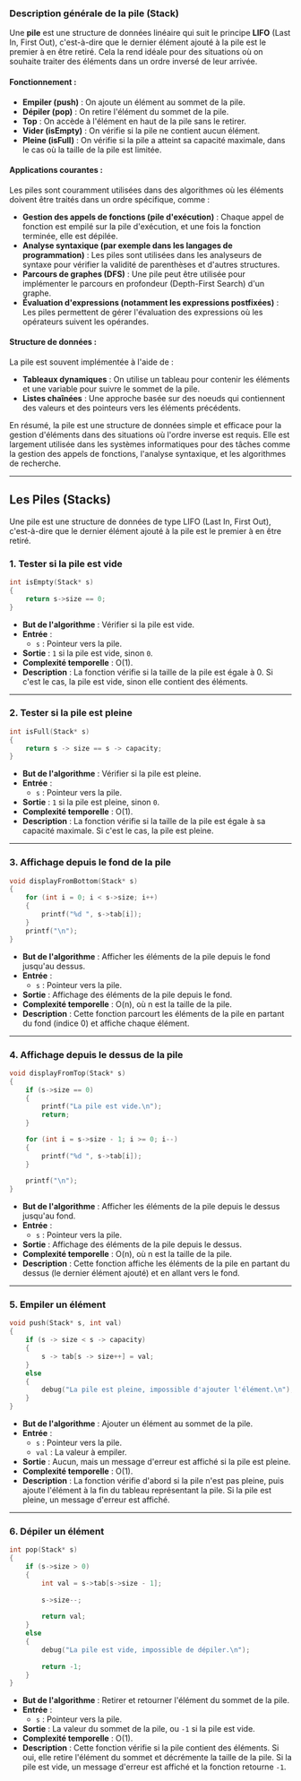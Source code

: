 ### Description générale de la pile (Stack)

Une **pile** est une structure de données linéaire qui suit le principe **LIFO** (Last In, First Out), c'est-à-dire que le dernier élément ajouté à la pile est le premier à en être retiré. Cela la rend idéale pour des situations où on souhaite traiter des éléments dans un ordre inversé de leur arrivée.

#### Fonctionnement :
- **Empiler (push)** : On ajoute un élément au sommet de la pile.
- **Dépiler (pop)** : On retire l'élément du sommet de la pile.
- **Top** : On accède à l'élément en haut de la pile sans le retirer.
- **Vider (isEmpty)** : On vérifie si la pile ne contient aucun élément.
- **Pleine (isFull)** : On vérifie si la pile a atteint sa capacité maximale, dans le cas où la taille de la pile est limitée.

#### Applications courantes :
Les piles sont couramment utilisées dans des algorithmes où les éléments doivent être traités dans un ordre spécifique, comme :
- **Gestion des appels de fonctions (pile d'exécution)** : Chaque appel de fonction est empilé sur la pile d'exécution, et une fois la fonction terminée, elle est dépilée.
- **Analyse syntaxique (par exemple dans les langages de programmation)** : Les piles sont utilisées dans les analyseurs de syntaxe pour vérifier la validité de parenthèses et d'autres structures.
- **Parcours de graphes (DFS)** : Une pile peut être utilisée pour implémenter le parcours en profondeur (Depth-First Search) d'un graphe.
- **Évaluation d'expressions (notamment les expressions postfixées)** : Les piles permettent de gérer l'évaluation des expressions où les opérateurs suivent les opérandes.

#### Structure de données :
La pile est souvent implémentée à l'aide de :
- **Tableaux dynamiques** : On utilise un tableau pour contenir les éléments et une variable pour suivre le sommet de la pile.
- **Listes chaînées** : Une approche basée sur des noeuds qui contiennent des valeurs et des pointeurs vers les éléments précédents.

En résumé, la pile est une structure de données simple et efficace pour la gestion d'éléments dans des situations où l'ordre inverse est requis. Elle est largement utilisée dans les systèmes informatiques pour des tâches comme la gestion des appels de fonctions, l'analyse syntaxique, et les algorithmes de recherche.

---
## Les Piles (Stacks)

Une pile est une structure de données de type LIFO (Last In, First Out), c'est-à-dire que le dernier élément ajouté à la pile est le premier à en être retiré.

### 1. Tester si la pile est vide
```c
int isEmpty(Stack* s)
{
    return s->size == 0; 
}
```
- **But de l'algorithme** : Vérifier si la pile est vide.
- **Entrée** :
  - `s` : Pointeur vers la pile.
- **Sortie** : `1` si la pile est vide, sinon `0`.
- **Complexité temporelle** : O(1).
- **Description** : La fonction vérifie si la taille de la pile est égale à 0. Si c'est le cas, la pile est vide, sinon elle contient des éléments.

---

### 2. Tester si la pile est pleine
```c
int isFull(Stack* s)
{
    return s -> size == s -> capacity;
}
```
- **But de l'algorithme** : Vérifier si la pile est pleine.
- **Entrée** :
  - `s` : Pointeur vers la pile.
- **Sortie** : `1` si la pile est pleine, sinon `0`.
- **Complexité temporelle** : O(1).
- **Description** : La fonction vérifie si la taille de la pile est égale à sa capacité maximale. Si c'est le cas, la pile est pleine.

---

### 3. Affichage depuis le fond de la pile
```c
void displayFromBottom(Stack* s) 
{
    for (int i = 0; i < s->size; i++) 
    {
        printf("%d ", s->tab[i]); 
    }
    printf("\n");
}
```
- **But de l'algorithme** : Afficher les éléments de la pile depuis le fond jusqu'au dessus.
- **Entrée** :
  - `s` : Pointeur vers la pile.
- **Sortie** : Affichage des éléments de la pile depuis le fond.
- **Complexité temporelle** : O(n), où n est la taille de la pile.
- **Description** : Cette fonction parcourt les éléments de la pile en partant du fond (indice 0) et affiche chaque élément.

---

### 4. Affichage depuis le dessus de la pile
```c
void displayFromTop(Stack* s) 
{
    if (s->size == 0)
    {
        printf("La pile est vide.\n");
        return;  
    }

    for (int i = s->size - 1; i >= 0; i--) 
    {
        printf("%d ", s->tab[i]); 
    }
    
    printf("\n"); 
}
```
- **But de l'algorithme** : Afficher les éléments de la pile depuis le dessus jusqu'au fond.
- **Entrée** :
  - `s` : Pointeur vers la pile.
- **Sortie** : Affichage des éléments de la pile depuis le dessus.
- **Complexité temporelle** : O(n), où n est la taille de la pile.
- **Description** : Cette fonction affiche les éléments de la pile en partant du dessus (le dernier élément ajouté) et en allant vers le fond.

---

### 5. Empiler un élément
```c
void push(Stack* s, int val)
{
    if (s -> size < s -> capacity) 
    {
        s -> tab[s -> size++] = val;  
    } 
    else 
    {
        debug("La pile est pleine, impossible d'ajouter l'élément.\n");
    }
}
```
- **But de l'algorithme** : Ajouter un élément au sommet de la pile.
- **Entrée** :
  - `s` : Pointeur vers la pile.
  - `val` : La valeur à empiler.
- **Sortie** : Aucun, mais un message d'erreur est affiché si la pile est pleine.
- **Complexité temporelle** : O(1).
- **Description** : La fonction vérifie d'abord si la pile n'est pas pleine, puis ajoute l'élément à la fin du tableau représentant la pile. Si la pile est pleine, un message d'erreur est affiché.

---

### 6. Dépiler un élément
```c
int pop(Stack* s)
{
    if (s->size > 0)
    {
        int val = s->tab[s->size - 1];
        
        s->size--;  
        
        return val; 
    }
    else 
    {
        debug("La pile est vide, impossible de dépiler.\n");
        
        return -1;
    }
}
```
- **But de l'algorithme** : Retirer et retourner l'élément du sommet de la pile.
- **Entrée** :
  - `s` : Pointeur vers la pile.
- **Sortie** : La valeur du sommet de la pile, ou `-1` si la pile est vide.
- **Complexité temporelle** : O(1).
- **Description** : Cette fonction vérifie si la pile contient des éléments. Si oui, elle retire l'élément du sommet et décrémente la taille de la pile. Si la pile est vide, un message d'erreur est affiché et la fonction retourne `-1`.
